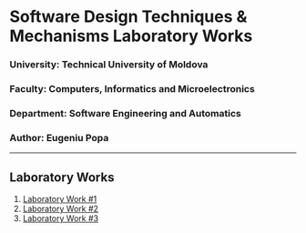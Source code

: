 # Software Design Techniques & Mechanisms Laboratory Works

### University: Technical University of Moldova
### Faculty: Computers, Informatics and Microelectronics
### Department: Software Engineering and Automatics
### Author: Eugeniu Popa

----

## Laboratory Works

1. [Laboratory Work #1](https://github.com/eugencic/utm-tmps/tree/main/Lab1/src/CreationalDesignPatterns)
2. [Laboratory Work #2](https://github.com/eugencic/utm-tmps/tree/main/Lab2/src/StructuralDesignPatterns)
3. [Laboratory Work #3](https://github.com/eugencic/utm-tmps/tree/main/Lab3/src/BehavioralDesignPatterns)
